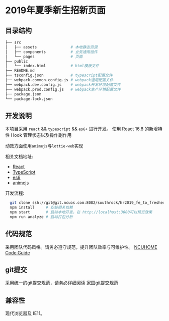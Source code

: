 # 2019年夏季新生招新页面

## 目录结构

```bash
├── src
│   ├── assets               # 本地静态资源
│   ├── components           # 业务通用组件
│   └── pages                # 页面
├── public
│   └── index.html           # html模板文件
├── README.md
├── tsconfig.json            # typescript配置文件
├── webpack.common.config.js # webpack通用配置文件
├── webpack.dev.config.js    # webpack开发环境配置文件
├── webpack.prod.config.js   # webpack生产环境配置文件
├── package.json
└── package-lock.json
```

## 开发说明

本项目采用 `react` && `typescript` && `es6+` 进行开发。
使用 React 16.8 的新增特性 Hook 管理状态以及操作副作用

动效方面使用`animejs`与`lottie-web`实现

相关文档地址:
  * [React](https://doc.react-china.org/) 
  * [TypeScript](https://www.tslang.cn/docs/)
  * [es6](http://es6.ruanyifeng.com/)
  * [animejs](https://www.animejs.cn/)

开发流程:

```bash
  git clone ssh://git@git.ncuos.com:8082/southrock/hr2019_fe_to_fresher.git # 克隆项目到本地
  npm install     # 安装相关依赖
  npm start       # 启动本地开发，在 http://localhost:3000可以预览效果
  npm run analyze # 启动打包分析
```

## 代码规范

采用团队代码风格。请务必遵守规范，提升团队效率与可维护性。 [NCUHOME Code Guide](http://ncuhome.github.io/frontend-guide/)

## git提交

采用统一的git提交规范，请务必详细阅读 [家园git提交规范](http://yanshuo.io/assets/player/?deck=58f7703ba22b9d006c15edee#/)

## 兼容性

现代浏览器及 IE11。
